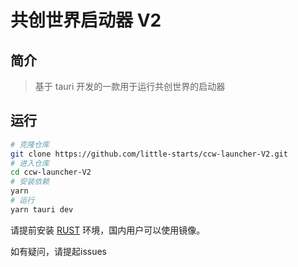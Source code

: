 # 共创世界启动器 V2

## 简介
> 基于 tauri 开发的一款用于运行共创世界的启动器

## 运行
```bash
# 克隆仓库
git clone https://github.com/little-starts/ccw-launcher-V2.git
# 进入仓库
cd ccw-launcher-V2
# 安装依赖
yarn
# 运行
yarn tauri dev
```
请提前安装 [RUST](https://www.rust-lang.org/tools/install) 环境，国内用户可以使用镜像。

如有疑问，请提起issues
